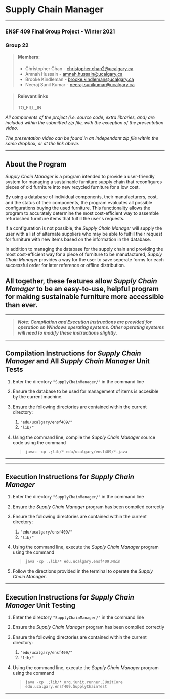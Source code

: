 # Supply Chain Manager

----------------------------------------------------------------------
### ENSF 409 Final Group Project - Winter 2021
### Group 22



> #### Members:
>* Christopher Chan - [christopher.chan2@ucalgary.ca](christopher.chan2@ucalgary.ca) 
>* Amnah Hussain - [amnah.hussain@ucalgary.ca](amnah.hussain@ucalgary.ca)
>* Brooke Kindleman - [brooke.kindleman@ucalgary.ca](brooke.kindleman@ucalgary.ca)   
>* Neeraj Sunil Kumar - [neeraj.sunikumar@ucalgary.ca](neeraj.sunikumar@ucalgary.ca)

> #### Relevant links
> TO_FILL_IN


*All components of the project (i.e. source code, extra libraries, and) are included within
the submitted zip file, with the exception of the presentation video.*

*The presentation video can be found in an independant zip file within the same dropbox, 
or at the link above.*

----------------------------------------------------------------------

## About the Program
*Supply Chain Manager* is a program intended to provide a user-friendly system
for managing a sustainable furniture supply chain 
that reconfigures pieces of old furniture into new recycled furniture for a low cost.

By using a database of individual components, their manufacturers, 
cost, and the status of their components, the program evaluates all
possible configurations buying the used furniture. This functionality allows the 
program to accurately determine the most cost-efficient way to assemble 
refurbished furniture items that fulfill the user's requests.

If a configuration is not possible, the *Supply Chain Manager* will supply
the user with a list of alternate suppliers who may be able to fulfill
their request for furniture with new items based on the information in the
database.

In addition to managing the database for the supply chain and providing
the most cost-efficient way for a piece of furniture to be manufactured,
*Supply Chain Manager* provides a way for the user to save seperate forms for
each successful order for later reference or offline distribution.

All together, these features allow *Supply Chain Manager* to be an 
easy-to-use, helpful program for making sustainable furniture more accessible
than ever.
----------------------------------------------------------------------
----------------------------------------------------------------------

>***Note: Compilation and Execution instructions are provided for operation on 
Windows operating systems.
Other operating systems will need to modify these instructions slightly.***

----------------------------------------------------------------------

## Compilation Instructions for *Supply Chain Manager* and All *Supply Chain Manager* Unit Tests
1. Enter the directory `"SupplyChainManager/"` in the command line

2. Ensure the database to be used for management of items is accesible by the 
current machine.

3. Ensure the following directories are contained within the current 
   directory:
    1. `"edu/ucalgary/ensf409/"`
    2. `"lib/"`

4. Using the command line, compile the *Supply Chain Manager* source code using 
   the command
   
    >`javac -cp .;lib/* edu/ucalgary/ensf409/*.java`
----------------------------------------------------------------------
----------------------------------------------------------------------    

## Execution Instructions for *Supply Chain Manager* 
1. Enter the directory `"SupplyChainManager/"` in the command line
2. Ensure the *Supply Chain Manager* program has been compiled correctly
3. Ensure the following directories are contained within the current
   directory:
    1. `"edu/ucalgary/ensf409/"`
    2. `"lib/"`
    
4. Using the command line, execute the *Supply Chain Manager* program using the
command 
   
   >`java -cp .;lib/* edu.ucalgary.ensf409.Main`
   
5. Follow the directions provided in the terminal to operate 
   the *Supply Chain Manager*. 
---------------------------------------------------------------------
## Execution Instructions for *Supply Chain Manager* Unit Testing
1. Enter the directory `"SupplyChainManager/"` in the command line
2. Ensure the *Supply Chain Manager* program has been compiled correctly
3. Ensure the following directories are contained within the current 
   directory:
    1. `"edu/ucalgary/ensf409/"`
    2. `"lib/"`

4. Using the command line, execute the *Supply Chain Manager* program using the
   command

   >`java -cp .;lib/* org.junit.runner.JUnitCore 
   > edu.ucalgary.ensf409.SupplyChainTest`
   > 
---------------------------------------------------------------------
